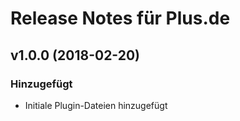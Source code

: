 # Release Notes für Plus.de 

## v1.0.0 (2018-02-20)
 
### Hinzugefügt
- Initiale Plugin-Dateien hinzugefügt